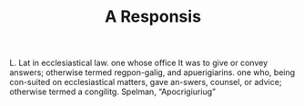 ---
title: A Responsis
permalink: "/definitions/a-responsis.html"
body: L. Lat in ecclesiastical law. one whose office It was to give or convey answers;
  otherwise termed regpon-galig, and apuerigiarins. one who, being con-suited on ecclesiastical
  matters, gave an-swers, counsel, or advice; otherwise termed a congilitg. Spelman,
  “Apocrigiuriug”
published_at: '2018-07-07'
layout: post
---